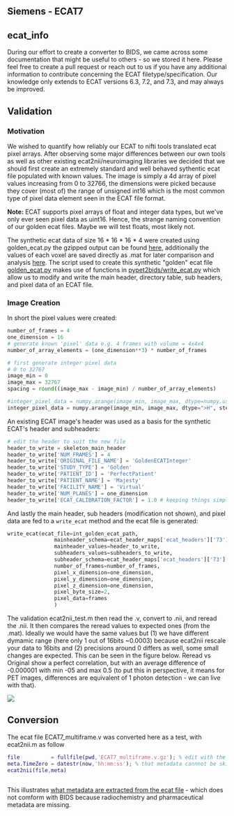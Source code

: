 ## Siemens - ECAT7

## ecat_info

During our effort to create a converter to BIDS, we came across some documentation that might be useful to others - so 
we stored it here. Please feel free to create a pull request or reach out to us if you have any additional information
to contribute concerning the ECAT filetype/specification. Our knowledge only extends to ECAT versions 6.3, 7.2, and 7.3,
and may always be improved.

## Validation

### Motivation
We wished to quantify how reliably our ECAT to nifti tools translated ecat pixel arrays. After observing some major 
differences between our own tools as well as other existing ecat2nii/neuroimaging libraries we decided that we should 
first create an extremely standard and well behaved sythentic ecat file populated with known values. The image is simply
a 4d array of pixel values increasing from 0 to 32766, the dimensions were picked because they cover (most of) the range
of unsigned int16 which is the most common type of pixel data element seen in the ECAT file format. 

**Note:** ECAT supports pixel arrays of float and integer data types, but we've only ever seen pixel data as uint16. Hence, 
the strange naming convention of our golden ecat files. Maybe we will test floats, most likely not.

The synthetic ecat data of size 16 * 16 * 16 * 4 were created using golden_ecat.py 
the gzipped output can be found [here](synthetic_ecat_integer_16x16x16x4.v.gz), additionally the values of each voxel
are saved directly as .mat for later comparison and analysis [here](synthetic_ecat_integer_16x16x16x4.mat). 
The script used to create this synthetic "golden" ecat file [golden_ecat.py](..pypet2bids/pypet2bids/golden_ecat.py) 
makes use of functions in [pypet2bids/write_ecat.py](../pypet2bids/pypet2bids/write_ecat.py) which allow us to modify 
and write the main header, directory table, sub headers, and pixel data of an ECAT file.

### Image Creation

In short the pixel values were created:

```python
number_of_frames = 4
one_dimension = 16
# generate known 'pixel' data e.g. 4 frames with volume = 4x4x4
number_of_array_elements = (one_dimension**3) * number_of_frames

# first generate integer pixel data
# 0 to 32767
image_min = 0
image_max = 32767
spacing = round((image_max - image_min) / number_of_array_elements)

#integer_pixel_data = numpy.arange(image_min, image_max, dtype=numpy.ushort, step=spacing)
integer_pixel_data = numpy.arange(image_min, image_max, dtype=">H", step=spacing)
```

An existing ECAT image's header was used as a basis for the synthetic ECAT's header and subheaders:

```python
# edit the header to suit the new file
header_to_write = skeleton_main_header
header_to_write['NUM_FRAMES'] = 4
header_to_write['ORIGINAL_FILE_NAME'] = 'GoldenECATInteger'
header_to_write['STUDY_TYPE'] = 'Golden'
header_to_write['PATIENT_ID'] = 'PerfectPatient'
header_to_write['PATIENT_NAME'] = 'Majesty'
header_to_write['FACILITY_NAME'] = 'Virtual'
header_to_write['NUM_PLANES'] = one_dimension
header_to_write['ECAT_CALIBRATION_FACTOR'] = 1.0 # keeping things simple so that our multiplication doesn't confuse us
```

And lastly the main header, sub headers (modification not shown), and pixel data are fed to a `write_ecat` method and the
ecat file is generated:

```python
write_ecat(ecat_file=int_golden_ecat_path,
               mainheader_schema=ecat_header_maps['ecat_headers']['73']['mainheader'],
               mainheader_values=header_to_write,
               subheaders_values=subheaders_to_write,
               subheader_schema=ecat_header_maps['ecat_headers']['73']['7'],
               number_of_frames=number_of_frames,
               pixel_x_dimension=one_dimension,
               pixel_y_dimension=one_dimension,
               pixel_z_dimension=one_dimension,
               pixel_byte_size=2,
               pixel_data=frames
               )
```

The  validation ecat2nii_test.m then read the .v, convert to .nii, and reread the .nii. It then compares the reread values to
expected ones (from the .mat). Ideally we would have the same values but (1) we have different dymamic range 
(here only 1 out of 16bits ~0.0003) because ecat2nii rescale your data to 16bits and (2) precisions around 0 differs as 
well, some small changes are expected. This can be seen in the figure below. Reread vs Original show a 
perfect correlation, but with an average difference of -0.000001 with min -05 and max 0.5 
(to put this in perspective, it means for PET images, differences are equivalent of 1 photon detection - we can live 
with that).

![](https://github.com/openneuropet/PET2BIDS/blob/main/ecat_validation/synthetic_ecat_integer_16x16x16x4.v.jpg)

## Conversion

The ecat file ECAT7_multiframe.v was converted here as a test, with ecat2nii.m as follow

```matlab
file          = fullfile(pwd,'ECAT7_multiframe.v.gz'); % edit with the right path
meta.TimeZero = datestr(now,'hh:mm:ss'); % that metadata cannnot be skipped
ecat2nii(file,meta)
```

```python
```

This illustrates [what metadata are extracted from the ecat file](https://github.com/openneuropet/BIDS-converter/blob/main/PETdata_in/Siemens_ecat/ECAT7_multiframe.json) - which does not comform with BIDS because radiochemistry and pharmaceutical metadata are missing.
